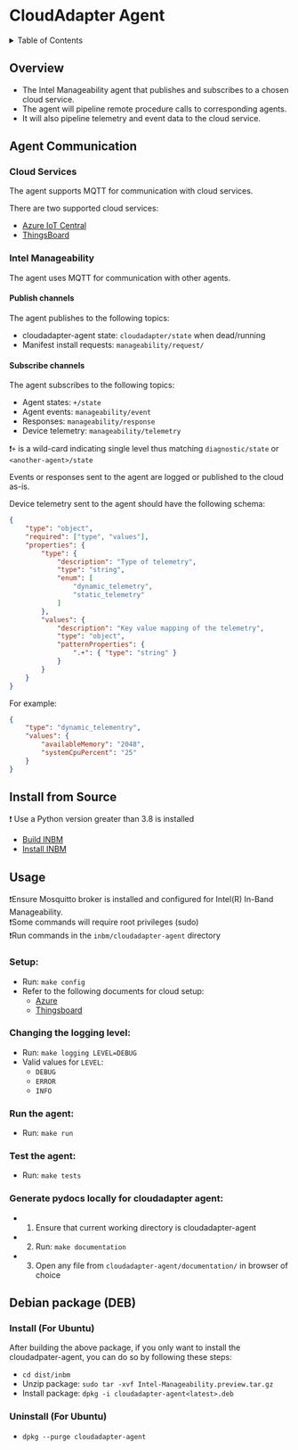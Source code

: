 # CloudAdapter Agent

<details>
<summary>Table of Contents</summary>

- [Overview](#overview)
- [Agent Communication](#agent-communication)
  - [Cloud Services](#cloud-services)
  - [Intel Manageability](#intel-manageability)
    - [Publish channels](#publish-channels)
    - [Subscribe channels](#subscribe-channels)
- [Install from Source](#install-from-source)
- [Usage](#usage)
  - [Setup](#setup)
  - [Changing the logging level](#changing-the-logging-level)
  - [Run the agent](#run-the-agent)
  - [Test the agent](#test-the-agent)
- [Debian package (DEB)](#debian-package-deb)
</details>

## Overview

- The Intel Manageability agent that publishes and subscribes to a chosen cloud service.
- The agent will pipeline remote procedure calls to corresponding agents.
- It will also pipeline telemetry and event data to the cloud service.

## Agent Communication

### Cloud Services

The agent supports MQTT for communication with cloud services.

There are two supported cloud services:
  - [Azure IoT Central](https://github.com/intel/intel-inb-manageability/blob/develop/docs/In-Band%20Manageability%20User%20Guide%20-%20Azure.md)
  - [ThingsBoard](https://github.com/intel/intel-inb-manageability/blob/develop/docs/In-Band%20Manageability%20User%20Guide%20-%20ThingsBoard.md)

### Intel Manageability

The agent uses MQTT for communication with other agents.

#### Publish channels
The agent publishes to the following topics:
  - cloudadapter-agent state: `cloudadapter/state` when dead/running
  - Manifest install requests: `manageability/request/`

#### Subscribe channels
The agent subscribes to the following topics:
  - Agent states: `+/state`
  - Agent events: `manageability/event`
  - Responses: `manageability/response`
  - Device telemetry: `manageability/telemetry`

❗`+` is a wild-card indicating single level thus matching `diagnostic/state` or `<another-agent>/state`

Events or responses sent to the agent are logged or published to the cloud as-is.

Device telemetry sent to the agent should have the following schema:
```json
{
    "type": "object",
    "required": ["type", "values"],
    "properties": {
        "type": {
            "description": "Type of telemetry",
            "type": "string",
            "enum": [
                "dynamic_telemetry",
                "static_telemetry"
            ]
        },
        "values": {
            "description": "Key value mapping of the telemetry",
            "type": "object",
            "patternProperties": {
                ".+": { "type": "string" }
            }
        }
    }
}
```
For example:
```json
{
    "type": "dynamic_telementry",
    "values": {
        "availableMemory": "2048",
        "systemCpuPercent": "25"
    }
}
```

## Install from Source
❗ Use a Python version greater than 3.8 is installed

- [Build INBM](#https://github.com/intel/intel-inb-manageability/blob/develop/README.md#build-instructions)
- [Install INBM](#https://github.com/intel/intel-inb-manageability/blob/develop/docs/In-Band%20Manageability%20Installation%20Guide%20Ubuntu.md)

## Usage
❗Ensure Mosquitto broker is installed and configured for Intel(R) In-Band Manageability.  
❗Some commands will require root privileges (sudo)  
❗Run commands in the `inbm/cloudadapter-agent` directory


### Setup:
- Run: `make config`
- Refer to the following documents for cloud setup:
  - [Azure](#https://github.com/intel/intel-inb-manageability/blob/develop/docs/In-Band%20Manageability%20User%20Guide%20-%20Azure.md)
  - [Thingsboard](#https://github.com/intel/intel-inb-manageability/blob/develop/docs/In-Band%20Manageability%20User%20Guide%20-%20ThingsBoard.md)

### Changing the logging level:

- Run: `make logging LEVEL=DEBUG`
- Valid values for `LEVEL`:
  - `DEBUG`
  - `ERROR`
  - `INFO`

### Run the agent:

- Run: `make run`

### Test the agent:

- Run: `make tests`

### Generate pydocs locally for cloudadapter agent:
- 1. Ensure that current working directory is cloudadapter-agent
- 2. Run: `make documentation`
- 3. Open any file from `cloudadapter-agent/documentation/` in browser of choice


## Debian package (DEB)

### Install (For Ubuntu)
After building the above package, if you only want to install the cloudadpater-agent, you can do so by following these steps:
- `cd dist/inbm`
- Unzip package: `sudo tar -xvf Intel-Manageability.preview.tar.gz`
- Install package: `dpkg -i cloudadapter-agent<latest>.deb`

### Uninstall (For Ubuntu)
- `dpkg --purge cloudadapter-agent`
